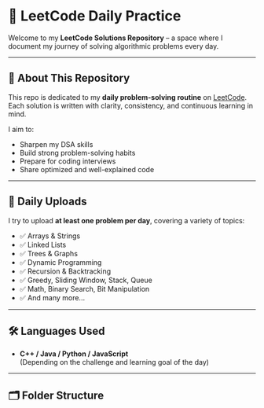 # 🧠 LeetCode Daily Practice

Welcome to my **LeetCode Solutions Repository** – a space where I document my journey of solving algorithmic problems every day.

---

## 🚀 About This Repository

This repo is dedicated to my **daily problem-solving routine** on [LeetCode](https://leetcode.com/).  
Each solution is written with clarity, consistency, and continuous learning in mind.

I aim to:
- Sharpen my DSA skills
- Build strong problem-solving habits
- Prepare for coding interviews
- Share optimized and well-explained code

---

## 📅 Daily Uploads

I try to upload **at least one problem per day**, covering a variety of topics:

- ✅ Arrays & Strings  
- ✅ Linked Lists  
- ✅ Trees & Graphs  
- ✅ Dynamic Programming  
- ✅ Recursion & Backtracking  
- ✅ Greedy, Sliding Window, Stack, Queue  
- ✅ Math, Binary Search, Bit Manipulation  
- ✅ And many more...

---

## 🛠️ Languages Used

- **C++ / Java / Python / JavaScript**  
(Depending on the challenge and learning goal of the day)

---

## 🗂️ Folder Structure

